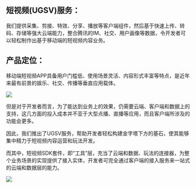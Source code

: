 ## 短视频(UGSV)服务：

我们提供采集、剪接、特效、分享、播放等客户端组件，然后基于快速上传、转码、存储等强大云端能力，整合腾讯的IM、社交、用户画像等数据，令开发者可以轻松制作出基于移动端的短视频内容业务。

## 产品定位：

移动端短视频APP具备用户门槛低、使用场景灵活、内容形式丰富等特点，是近年来最有前景的娱乐、社交、传播等垂直应用载体。

![](http://imgcache.tce.fsphere.cn/image/mc.qcloudimg.com/static/img/37cbca96afdc089b9f8a1b8d6cbf2367/image.png)

但是对于开发者而言，为了能达到业务上的效果，仍需要云端、客户端和数据上的支持，这几方面的投入成本并不亚于大型点播、直播等应用，而且客户端所涉及的功能会更多。

因此，我们推出了UGSV服务，帮助开发者轻松构建金字塔下方的基石，使其能够集中精力于短视频内容运营和玩法开发。

而其中，短视频SDK套件，即“工具”层，充当了云端和数据、玩法的连接器，为整个业务场景的实现提供了接入实体，开发者可完全通过客户端的接入服务来一站式的云端和数据层的能力。

![](http://imgcache.tce.fsphere.cn/image/mc.qcloudimg.com/static/img/5f895102c4c12216a2048ecc9b09284c/image.png)